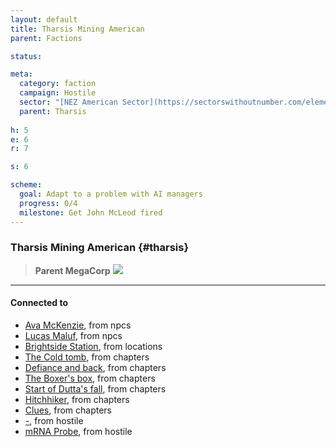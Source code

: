 ```yaml
---
layout: default
title: Tharsis Mining American
parent: Factions

status:

meta:
  category: faction
  campaign: Hostile
  sector: "[NEZ American Sector](https://sectorswithoutnumber.com/elements/E9FKrPjS8tsRmoryYMpe/faction) "
  parent: Tharsis
 
h: 5
e: 6
r: 7

s: 6

scheme:
  goal: Adapt to a problem with AI managers
  progress: 0/4
  milestone: Get John McLeod fired
---
```

### Tharsis Mining American {#tharsis}

> **Parent MegaCorp**
> ![](https://i.imgur.com/L5HnfMF.png)

---
#### Connected to

<!-- QueryToSerialize: LIST without ID "["+ title + "](https://terra-campaigns.github.io/"+ regexreplace(file.path, ".md", "") + ")" + ", from " + regexreplace(file.folder, "hostile/", "") FROM ([[]]) OR outgoing([[]]) WHERE file.name != this.file.name AND file.name != "directory" AND file.name != "campaigns" SORT file.folder DESC -->
<!-- SerializedQuery: LIST without ID "["+ title + "](https://terra-campaigns.github.io/"+ regexreplace(file.path, ".md", "") + ")" + ", from " + regexreplace(file.folder, "hostile/", "") FROM ([[]]) OR outgoing([[]]) WHERE file.name != this.file.name AND file.name != "directory" AND file.name != "campaigns" SORT file.folder DESC -->
- [Ava McKenzie](https://terra-campaigns.github.io/hostile/npcs/AvamcKenzie), from npcs
- [Lucas Maluf](https://terra-campaigns.github.io/hostile/npcs/LucasMaluf), from npcs
- [Brightside Station](https://terra-campaigns.github.io/hostile/locations/BrightsideStation), from locations
- [The Cold tomb](https://terra-campaigns.github.io/hostile/chapters/chap002), from chapters
- [Defiance and back](https://terra-campaigns.github.io/hostile/chapters/chap003), from chapters
- [The Boxer's box](https://terra-campaigns.github.io/hostile/chapters/chap005), from chapters
- [Start of Dutta's fall](https://terra-campaigns.github.io/hostile/chapters/chap006), from chapters
- [Hitchhiker](https://terra-campaigns.github.io/hostile/chapters/chap008), from chapters
- [Clues](https://terra-campaigns.github.io/hostile/chapters/chap009), from chapters
- [\-](https://terra-campaigns.github.io/hostile/_notions), from hostile
- [mRNA Probe](https://terra-campaigns.github.io/hostile/mRNA), from hostile
<!-- SerializedQuery END -->
